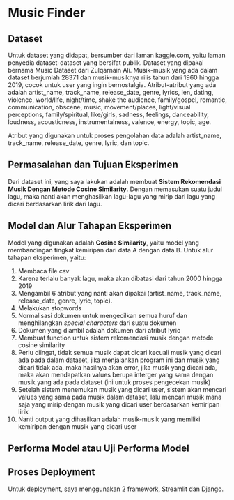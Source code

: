 # Music Finder
## Dataset 
Untuk dataset yang didapat, bersumber dari laman kaggle.com, yaitu laman penyedia dataset-dataset yang bersifat publik. Dataset yang dipakai bernama Music Dataset dari Zulqarnain Ali. Musik-musik yang ada dalam dataset berjumlah 28371 dan musik-musiknya rilis tahun dari 1960 hingga 2019, cocok untuk user yang ingin bernostalgia. Atribut-atribut yang ada adalah artist_name, track_name, release_date, genre, lyrics, len, dating, violence, world/life, night/time, shake the audience, family/gospel, romantic, communication, obscene, music, movement/places, light/visual perceptions, family/spiritual, like/girls, sadness, feelings, danceability, loudness, acousticness, instrumentalness, valence, energy, topic, age.

Atribut yang digunakan untuk proses pengolahan data adalah artist_name, track_name, release_date, genre, lyric, dan topic.

## Permasalahan dan Tujuan Eksperimen
Dari dataset ini, yang saya lakukan adalah membuat **Sistem Rekomendasi Musik Dengan Metode Cosine Similarity**. Dengan memasukan suatu judul lagu, maka nanti akan menghasilkan lagu-lagu yang mirip dari lagu yang dicari berdasarkan lirik dari lagu.

## Model dan Alur Tahapan Eksperimen
Model yang digunakan adalah **Cosine Similarity**, yaitu model yang membandingan tingkat kemiripan dari data A dengan data B.
Untuk alur tahapan eksperimen, yaitu:

1. Membaca file csv
2. Karena terlalu banyak lagu, maka akan dibatasi dari tahun 2000 hingga 2019
3. Mengambil 6 atribut yang nanti akan dipakai (artist_name, track_name, release_date, genre, lyric, topic).
4. Melakukan stopwords
5. Normalisasi dokumen untuk mengecilkan semua huruf dan menghilangkan *special characters* dari suatu dokumen
6. Dokumen yang diambil adalah dokumen dari atribut lyric
7. Membuat function untuk sistem rekomendasi musik dengan metode cosine similarity
8. Perlu diingat, tidak semua musik dapat dicari kecuali musik yang dicari ada pada dalam dataset, jika menjalankan program ini dan musik yang dicari tidak ada, maka hasilnya akan error, jika musik yang dicari ada, maka akan mendapatkan values berupa interger yang sama dengan musik yang ada pada dataset (ini untuk proses pengecekan musik)
9. Setelah sistem menemukan musik yang dicari user, sistem akan mencari values yang sama pada musik dalam dataset, lalu mencari musik mana saja yang mirip dengan musik yang dicari user berdasarkan kemiripan lirik
10. Nanti output yang dihasilkan adalah musik-musik yang memiliki kemiripan dengan musik yang dicari user

## Performa Model atau Uji Performa Model


## Proses Deployment
Untuk deployment, saya menggunakan 2 framework, Streamlit dan Django. 
